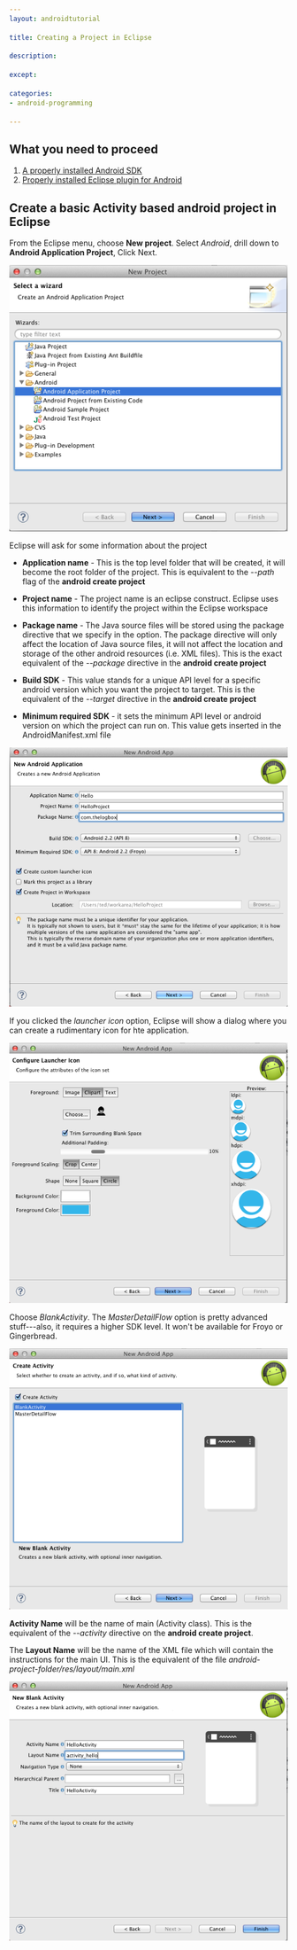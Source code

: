 ```yaml
---
layout: androidtutorial

title: Creating a Project in Eclipse

description:

except:

categories:
- android-programming

---
```




## What you need to proceed
1. [A properly installed Android SDK](/installing-android-sdk/)
2. [Properly installed Eclipse plugin for Android](/android-install-eclipse-plugin/)

## Create a basic Activity based android project in Eclipse

From the Eclipse menu, choose **New project**. Select *Android*, drill down to **Android Application Project**, Click Next.

<img src="/img/eclipse-new-project-1.png">

Eclipse will ask for some information about the project

- **Application name** - This is the top level folder that will be created, it will become the root folder of the project. This is equivalent to the *--path* flag of the **android create project**

- **Project name** - The project name is an eclipse construct. Eclipse uses this information to identify the project within the Eclipse workspace

- **Package name** - The Java source files will be stored using the package directive that we specify in the option. The package directive will only affect the location of Java source files, it will not affect the location and storage of the other android resources (i.e. XML files). This is the exact equivalent of the *--package* directive in the **android create project**

- **Build SDK** - This value stands for a unique API level for a specific android version which you want the project to target. This is the equivalent of the *--target* directive in the **android create project**

- **Minimum required SDK** - it sets the minimum API level or android version on which the project can run on. This value gets inserted in the AndroidManifest.xml file

<img src="/img/eclipse-new-project-2.png">

If you clicked the *launcher icon* option, Eclipse will show a dialog where you can create a rudimentary icon for hte application.

<img src="/img/eclipse-new-project-3.png">

Choose *BlankActivity*. The *MasterDetailFlow* option is pretty advanced stuff---also, it requires a higher SDK level. It won't be available for Froyo or Gingerbread.

<img src="/img/eclipse-new-project-4.png">

**Activity Name** will be the name of main (Activity class). This is the equivalent of the *--activity* directive on the **android create project**.

The **Layout Name** will be the name of the XML file which will contain the instructions for the main UI. This is the equivalent of the file *android-project-folder/res/layout/main.xml*


<img src="/img/eclipse-new-project-5.png">




